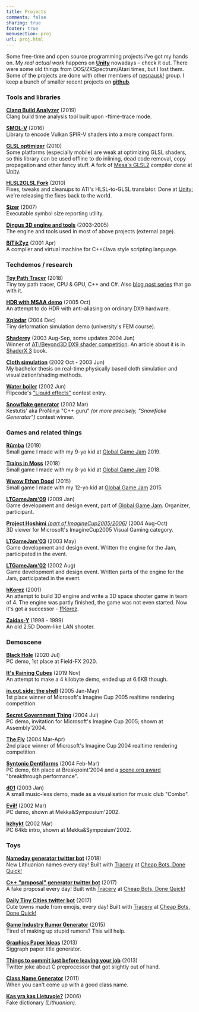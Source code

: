 ```yaml
---
title: Projects
comments: false
sharing: true
footer: true
menusection: proj
url: proj.html
---
```


Some free-time and open source programming projects i've got my hands on. My _real actual work_
happens on [**Unity**](http://unity3d.com) nowadays &ndash; check it out.
There were some old things from DOS/ZXSpectrum/Atari times, but I lost them. Some
of the projects are done with other members of [nesnausk!](http://www.nesnausk.org) group.
I keep a bunch of smaller recent projects on [**github**](https://github.com/aras-p).


### Tools and libraries

[**Clang Build Analyzer**](https://github.com/aras-p/ClangBuildAnalyzer) (2019)<br />
Clang build time analysis tool built upon -ftime-trace mode.

[**SMOL-V**](https://github.com/aras-p/smol-v) (2016)<br />
Library to encode Vulkan SPIR-V shaders into a more compact form.

[**GLSL optimizer**](https://github.com/aras-p/glsl-optimizer) (2010)<br />
Some platforms (especially mobile) are weak at optimizing GLSL shaders, so this
library can be used offline to do inlining, dead code removal, copy propagation
and other fancy stuff.
A fork of [Mesa's GLSL2](http://cgit.freedesktop.org/mesa/mesa/log/?h=glsl2)
compiler done at [Unity](http://unity3d.com).

[**HLSL2GLSL Fork**](https://github.com/aras-p/hlsl2glslfork) (2010)<br />
Fixes, tweaks and cleanups to ATI's HLSL-to-GLSL translator.
Done at [Unity](http://unity3d.com); we're releasing the fixes back
to the world.

[**Sizer**](projSizer.html) (2007)<br />
Executable symbol size reporting utility.

[**Dingus 3D engine and tools**](http://dingus.berlios.de) (2003-2005)<br />
The engine and tools used in most of above projects (external page).

[**BiTikZyz**](projBitikzyz.html) (2001 Apr)<br/>
A compiler and virtual machine for C++/Java style scripting language.


### Techdemos / research

[**Toy Path Tracer**](https://github.com/aras-p/ToyPathTracer) (2018)<br/>
Tiny toy path tracer, CPU & GPU, C++ and C#. Also [blog post series](/blog/2018/03/28/Daily-Pathtracer-Part-0-Intro/) that go with it.

[**HDR with MSAA demo**](projHDR.html) (2005 Oct)<br/>
An attempt to do HDR with anti-aliasing on ordinary DX9 hardware.

[**Xplodar**](projXplodar.html) (2004 Dec)<br/>
Tiny deformation simulation demo (university's FEM course).

[**Shaderey**](projShaderey.html) (2003 Aug-Sep, some updates 2004 Jun)<br/>
Winner of [ATi/Beyond3D DX9 shader competition](http://www.beyond3d.com/articles/shadercomp/results/).
An article about it is in [ShaderX 3](http://www.shaderx3.com) book.

[**Cloth simulation**](cloth.html) (2002 Oct - 2003 Jun)<br/>
My bachelor thesis on real-time physically based cloth simulation and visualization/shading methods.

[**Water boiler**](projFlip0206.html) (2002 Jun)<br/>
Flipcode's ["Liquid effects"](http://www.flipcode.com) contest entry.

[**Snowflake generator**](projSnowflake.html) (2002 Mar)<br/>
Kestutis' aka ProNinja "C++ guru" _(or more precisely, "Snowflake Generator")_ contest winner.



### Games and related things

[**Rūmba**](projRuumba.html) (2019)<br/>
Small game I made with my 9-yo kid at [Global Game Jam](http://globalgamejam.org/) 2019.

[**Trains in Moss**](projTrainsInMoss.html) (2018)<br/>
Small game I made with my 8-yo kid at [Global Game Jam](http://globalgamejam.org/) 2018.

[**Wwow Ethan Dood**](projWwowEthanDood.html) (2015)<br/>
Small game I made with my 12-yo kid at [Global Game Jam](http://globalgamejam.org/) 2015.

[**LTGameJam'09**](http://ltgamejam.org/2009/) (2009 Jan)<br/>
Game development and design event, part of [Global Game Jam](http://globalgamejam.org/).
Organizer, participant.

[**Project Hoshimi** _(part of ImagineCup2005/2006)_](projHoshimi.html) (2004 Aug-Oct)<br/>
3D viewer for Microsoft's ImagineCup2005 Visual Gaming category.

[**LTGameJam'03**](http://ltgamejam.org/2003/) (2003 May)<br/>
Game development and design event. Written the engine for the Jam, participated in the event.

[**LTGameJam'02**](http://ltgamejam.org/2002/) (2002 Aug)<br/>
Game development and design event. Written parts of the engine for the Jam, participated in the event.

[**hKorez**](projHkorez.html) (2001)<br/>
An attempt to build 3D engine and write a 3D space shooter game in team
of 4. The engine was partly finished, the game was not even started.
Now it's got a successor - [ffKorez](http://www.nesnausk.org/ffKorez).

[**Zaidas-Y**](projZaidasY.html) (1998 - 1999)<br/>
An old 2.5D Doom-like LAN shooter.


### Demoscene

[**Black Hole**](/blog/2020/07/26/Black-Hole-Demo/) (2020 Jul)<br/>
PC demo, 1st place at Field-FX 2020.

[**It's Raining Cubes**](/blog/2019/11/18/Its-Raining-Cubes/) (2019 Nov)<br/>
An attempt to make a 4 kilobyte demo, ended up at 6.6KB though.

[**in.out.side: the shell**](projInoutside.html) (2005 Jan-May)<br/>
1st place winner of Microsoft's Imagine Cup 2005 realtime rendering competition.

[**Secret Government Thing**](projSecretGov.html) (2004 Jul)<br/>
PC demo, invitation for Microsoft's Imagine Cup 2005; shown at Assembly'2004.

[**The Fly**](projTheFly.html) (2004 Mar-Apr)<br/>
2nd place winner of Microsoft's Imagine Cup 2004 realtime rendering competition.

[**Syntonic Dentiforms**](projSynDent.html) (2004 Feb-Mar)<br/>
PC demo, 6th place at Breakpoint'2004 and a [scene.org award](http://awards.scene.org/pastawards.php?year=2004)
"breakthrough performance".

[**d01**](projd01.html) (2003 Jan)<br/>
A small music-less demo, made as a visualisation for music club "Combo".

[**Evil!**](projEvil.html) (2002 Mar)<br/>
PC demo, shown at Mekka&Symposium'2002.

[**bzhykt**](projBzhykt.html) (2002 Mar)<br/>
PC 64kb intro, shown at Mekka&Symposium'2002.


### Toys

[**Nameday generator twitter bot**](https://twitter.com/VardoDienos) (2018)<br />
New Lithuanian names every day! Built with [Tracery](https://github.com/galaxykate/tracery) at
[Cheap Bots, Done Quick!](https://cheapbotsdonequick.com/source/VardoDienos)

[**C++ "proposal" generator twitter bot**](https://twitter.com/TheOnionCpp) (2017)<br />
A fake proposal every day! Built with [Tracery](https://github.com/galaxykate/tracery) at
[Cheap Bots, Done Quick!](https://cheapbotsdonequick.com/source/TheOnionCpp)

[**Daily Tiny Cities twitter bot**](https://twitter.com/DailyTinyCities) (2017)<br />
Cute towns made from emojis, every day! Built with [Tracery](https://github.com/galaxykate/tracery) at
[Cheap Bots, Done Quick!](https://cheapbotsdonequick.com/source/DailyTinyCities)

[**Game Industry Rumor Generator**](toys/game-industry-rumor.php) (2015)<br />
Tired of making up stupid rumors? This will help.

[**Graphics Paper Ideas**](toys/my-next-paper.php) (2013)<br />
Siggraph paper title generator.

[**Things to commit just before leaving your job**](https://gist.github.com/aras-p/6224951) (2013)<br/>
Twitter joke about C preprocessor that got slightly out of hand.

[**Class Name Generator**](engineclasses.php) (2011)<br />
When you can't come up with a good class name.

[**Kas yra kas Lietuvoje?**](kasyrakas.php) (2006)<br />
Fake dictionary *(Lithuanian)*.
